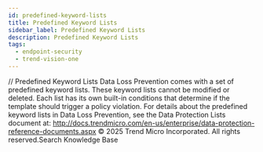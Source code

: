 ```yaml
---
id: predefined-keyword-lists
title: Predefined Keyword Lists
sidebar_label: Predefined Keyword Lists
description: Predefined Keyword Lists
tags:
  - endpoint-security
  - trend-vision-one
---
```


/*<![CDATA[*/ $('#title').html($('meta[name=map-description]').attr('content')); /*]]>*/ Predefined Keyword Lists Data Loss Prevention comes with a set of predefined keyword lists. These keyword lists cannot be modified or deleted. Each list has its own built-in conditions that determine if the template should trigger a policy violation. For details about the predefined keyword lists in Data Loss Prevention, see the Data Protection Lists document at: http://docs.trendmicro.com/en-us/enterprise/data-protection-reference-documents.aspx © 2025 Trend Micro Incorporated. All rights reserved.Search Knowledge Base